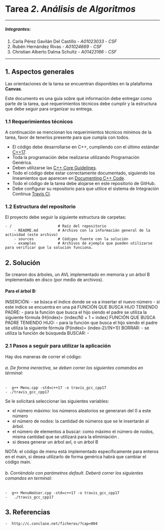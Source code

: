 # Tarea *2*. *Análisis de Algoritmos*

---

##### Integrantes:
1. Carla Pérez Gavilán Del Castillo - *A01023033* - *CSF*
2. Rubén Hernández Rivas - *A01024669* - *CSF*
3. Christian Alberto Dalma Schultz - *A01423166* - *CSF*

---
## 1. Aspectos generales

Las orientaciones de la tarea se encuentran disponibles en la plataforma **Canvas**.

Este documento es una guía sobre qué información debe entregar como parte de la tarea, qué requerimientos técnicos debe cumplir y la estructura que debe seguir para organizar su entrega.


### 1.1 Requerimientos técnicos

A continuación se mencionan los requerimientos técnicos mínimos de la tarea, favor de tenerlos presente para que cumpla con todos.

* El código debe desarrollarse en C++, cumpliendo con el último estándar [C++17](https://isocpp.org/std/the-standard).
* Toda la programación debe realizarse utilizando Programación Genérica.
* Deben utilizarse las [C++ Core Guidelines](https://github.com/isocpp/CppCoreGuidelines/blob/master/CppCoreGuidelines.md).
* Todo el código debe estar correctamente documentado, siguiendo los lineamientos que aparecen en [Documenting C++ Code](https://developer.lsst.io/cpp/api-docs.html).
* Todo el código de la tarea debe alojarse en este repositorio de GitHub.
* Debe configurar su repositorio para que utilice el sistema de Integración Continua [Travis CI](https://travis-ci.org/).

### 1.2 Estructura del repositorio

El proyecto debe seguir la siguiente estructura de carpetas:
```
- / 			        # Raíz del repositorio
    - README.md			# Archivo con la información general de la actividad (este archivo)
    - sources  			# Códigos fuente con la solución
    - examples			# Archivos de ejemplo que pueden utilizarse para verificar que la solución funciona.
```

## 2. Solución

Se crearon dos árboles, un AVL implementado en memoria y un árbol B implementado en disco (por medio de archivos). 

   #### Para el árbol B: 
   INSERCIÓN: 
       - se búsca el índice donde se va a insertar el nuevo número
       - si este indice se encuentra en una pá
    FUNCIÓN QUE BUSCA HIJO TENIENDO PADRE:
       - para la función que busca el hijo siendo el padre se utiliza la siguiente fórmula (H(index)= (index/N) + 1 + index)
    FUNCIÓN QUE BUSCA PADRE TENIENDO HIJO:
       - para la función que busca el hijo siendo el padre se utiliza la siguiente fórmula (P(index)= (index-2)/(N+1))
    BORRAR: 
        - se utiliza la función de búsqueda 
    BUSCAR:
        - 


### 2.1 Pasos a seguir para utilizar la aplicación

Hay dos maneras de correr el código: 
###### a. De forma ineractiva, se deben correr los siguientes comandos en términal: 
    -  g++ Menu.cpp -std=c++17 -o travis_gcc_cpp17
    - ./travis_gcc_cpp17
    
  Se le solicitará seleccionar las siguientes variables:
   - el número máximo: los números aleatorios se generaran del 0 a este número
   - el número de nodos: la cantidad de números que se le insertarán al árbol. 
   - el número de elementos a buscar: como máximo el número de nodos, misma cantidad que se utilizará para la eliminiación . 
   - si desea generar un árbol avl, o un árbol B
  
  NOTA: el código de menu está implementado específicamente para enteros en el main, si desea utilizarlo de forma genérica habrá que cambiar el código main. 
  
###### b. Corriéndolo con parámetros default. Deberá correr los siguientes comandos en terminal:
    -  g++ MenuNoUser.cpp -std=c++17 -o travis_gcc_cpp17
    -   ./travis_gcc_cpp17
    

## 3. Referencias

    -  http://c.conclase.net/ficheros/?cap=004
